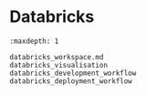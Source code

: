 # Databricks


```{toctree}
:maxdepth: 1

databricks_workspace.md
databricks_visualisation
databricks_development_workflow
databricks_deployment_workflow
```
